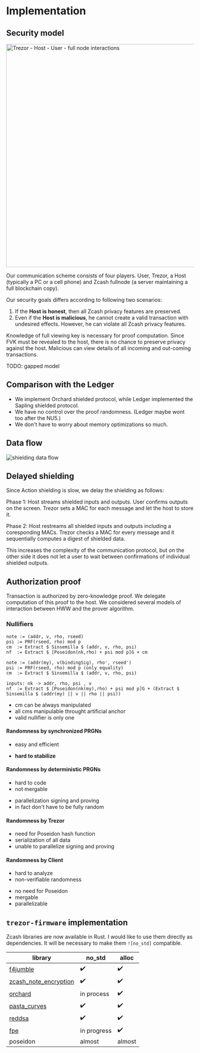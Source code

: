 # Implementation

## Security model

<img src="interactions.png" alt="Trezor - Host - User - full node interactions" width="600"/>  

Our communication scheme consists of four players. User, Trezor, a Host (typically a PC or a cell phone) and Zcash fullnode (a server maintaining a full blockchain copy).  

Our security goals differs according to following two scenarios:  

1. If the **Host is honest**, then all Zcash privacy features are preserved.
2. Even if the **Host is malicious**, he cannot create a valid transaction with undesired effects. However, he can violate all Zcash privacy features.

Knowledge of full viewing key is necessary for proof computation. Since FVK must be revealed to the host, there is no chance to preserve privacy against the host. Malicious can view details of all incoming and out-coming transactions.

TODO: gapped model

## Comparison with the Ledger

- We implement Orchard shielded protocol, while Ledger implemented the Sapling shielded protocol.
- We have no control over the proof randomness. (Ledger maybe wont too after the NU5.)
- We don't have to worry about memory optimizations so much.

## Data flow

![shielding data flow](shielding_flow.png)


## Delayed shielding

Since Action shielding is slow, we delay the shielding as follows:

Phase 1: Host streams shielded inputs and outputs. User confirms outputs on the screen. Trezor sets a MAC for each message and let the host to store it.

Phase 2: Host restreams all shielded inputs and outputs including a coresponding MACs. Trezor checks a MAC for every message and it sequentially computes a digest of shielded data.

This increases the complexity of the communication protocol, but on the other side it does not let a user to wait between confirmations of individual shielded outputs.

## Authorization proof

Transaction is authorized by zero-knowledge proof. We delegate computation of this proof to the host. We considered several models of interaction between HWW and the prover algorithm.

### Nullifiers

```
note := (addr, v, rho, rseed)
psi := PRF(rseed, rho) mod p
cm  := Extract $ Sinsemilla $ (addr, v, rho, psi)
nf  := Extract $ [Poseidon(nk,rho) + psi mod p]G + cm
```

```
note := (addr(my), v(bindingSig), rho', rseed')
psi := PRF(rseed, rho) mod p (only equality)
cm  := Extract $ Sinsemilla $ (addr, v, rho, psi)

inputs: nk -> addr, rho, psi , v
nf  := Extract $ [Poseidon(nk(my),rho) + psi mod p]G + (Extract $ Sinsemilla $ (addr(my) || v || rho || psi))
```

- cm can be always manipulated
- all cms manipulable throught artificial anchor
- valid nullifier is only one


#### Randomness by synchronized PRGNs

+ easy and efficient
- **hard to stabilize**

#### Randomness by deterministic PRGNs

- hard to code
- not mergable
+ parallelization signing and proving
+ in fact don't have to be fully random


#### Randomness by Trezor

- need for Poseidon hash function
- serialization of all data
- unable to parallelize signing and proving

#### Randomness by Client

- hard to analyze
- non-verifiable randomness
+ no need for Poseidon
+ mergable
+ parallelizable


## `trezor-firmware` implementation

Zcash libraries are now available in Rust. I would like to use them directly as dependencies. It will be necessary to make them `![no_std]` compatible.

| library | no_std | alloc |
| -       | -      | -     |
| [f4jumble](https://github.com/zcash/librustzcash/components/f4jumble) | :heavy_check_mark: | :heavy_check_mark: |
| [zcash_note_encryption](https://github.com/zcash/librustzcash/components/f4jumble) | :heavy_check_mark: | :heavy_check_mark: |
| [orchard](https://github.com/zcash/orchard) | in process | :heavy_check_mark: |
| [pasta_curves](https://github.com/zcash/pasta_curves) | :heavy_check_mark: | :heavy_check_mark: |
| [reddsa](https://github.com/str4d/redjubjub) | :heavy_check_mark: | :heavy_check_mark: |
| [fpe](https://github.com/str4d/fpe) | in progress | :heavy_check_mark: |
| poseidon | almost | almost |

